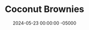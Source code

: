 ---
layout: post
title:  "Coconut Brownies"
date:   2024-05-23 00:00:00 -05000
categories: 
- Recipes
- Healthier Dessert
permalink: /recipes/coconut-brownies
image: /assets/Food/Healthier Dessert/Coconut Brownies/coconut-brownie.jpg
ing: coconutbrownies-ing
facts: coconutbrownies-facts
section1: 
start2: 
section2: 
start3: 
section3: 
start4: 
section4: 
start5: 
section5: 
Prep: 10
Rest: 
Cook: 30
Source1: 
Source2: 
whisk: https://s.samsungfood.com/4sZEo
tags: 
- chocolate chip
- chocolate chunk
- vanilla extract
- coconut flour
- gluten free
- sugar free
- syrup
- maple syrup
- honey
- cocoa powder
- coconut oil
- brownie
- keto
- unsweetened applesauce
- applesauce
- nut free
- vic
Description: These coconut brownies are gluten free, sugar free, and nut free, but still just as delicious.  It uses coconut oil and coconut flour as its fat and flour, and sugar free syrup (or maple syrup/honey) as its sweetener.  The fat is cut back a bit by the use of plain nonfat greek yogurt and unsweetened applesauce, which also adds a touch of sweetness.  Feel free to top with or mix in some chocolate chips too!
Instructions: 
- Preheat your oven to 350F, and line an 8" square baking pan with parchment paper.  Lightly spray the pan with oil<br><br>

- In a large bowl, mix together all the ingredients in the order above.  It helps to fully combine together the liquid ingredients (oil, yogurt, applesauce, syrup, eggs, vanilla, baking soda, and salt) before whisking in the solids (cocoa powder and coconut flour).  Fold in your chocolate chips, reserving a few for the top<br><br>

- Use a silicone spatula to transfer the batter into your pan, and smooth the top<br><br>

- Bake at 350F for about 30 mintues, or until a toothpick comes out with a few crumbs.  Transfer to the fridge to cool completely before slicing with a plastic knife
---